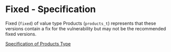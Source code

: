 # Fixed - Specification

Fixed (`fixed`) of value type Products (`products_t`) represents that these
versions contain a fix for the vulnerability but may not be the recommended
fixed versions.

[Specification of Products Type](../../../types/products-spec.en.md)
